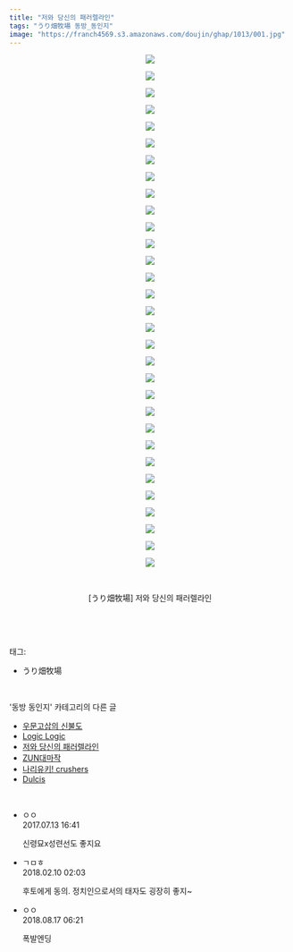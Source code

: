 ```yaml
---
title: "저와 당신의 패러렐라인"
tags: "うり畑牧場 동방_동인지"
image: "https://franch4569.s3.amazonaws.com/doujin/ghap/1013/001.jpg"
---
```

<div class="article">
<p style="text-align: center; clear: none; float: none;"><img src="{{ site.imgserver2 }}/ghap/1013/001.jpg"/></p>
<p style="text-align: center; clear: none; float: none;"><img src="{{ site.imgserver2 }}/ghap/1013/002.jpg"/></p>
<p style="text-align: center; clear: none; float: none;"><img src="{{ site.imgserver2 }}/ghap/1013/003.jpg"/></p>
<p style="text-align: center; clear: none; float: none;"><img src="{{ site.imgserver2 }}/ghap/1013/004.jpg"/></p>
<p style="text-align: center; clear: none; float: none;"><img src="{{ site.imgserver2 }}/ghap/1013/005.jpg"/></p>
<p style="text-align: center; clear: none; float: none;"><img src="{{ site.imgserver2 }}/ghap/1013/006.jpg"/></p>
<p style="text-align: center; clear: none; float: none;"><img src="{{ site.imgserver2 }}/ghap/1013/007.jpg"/></p>
<p style="text-align: center; clear: none; float: none;"><img src="{{ site.imgserver2 }}/ghap/1013/008.jpg"/></p>
<p style="text-align: center; clear: none; float: none;"><img src="{{ site.imgserver2 }}/ghap/1013/009.jpg"/></p>
<p style="text-align: center; clear: none; float: none;"><img src="{{ site.imgserver2 }}/ghap/1013/010.jpg"/></p>
<p style="text-align: center; clear: none; float: none;"><img src="{{ site.imgserver2 }}/ghap/1013/011.jpg"/></p>
<p style="text-align: center; clear: none; float: none;"><img src="{{ site.imgserver2 }}/ghap/1013/012.jpg"/></p>
<p style="text-align: center; clear: none; float: none;"><img src="{{ site.imgserver2 }}/ghap/1013/013.jpg"/></p>
<p style="text-align: center; clear: none; float: none;"><img src="{{ site.imgserver2 }}/ghap/1013/014.jpg"/></p>
<p style="text-align: center; clear: none; float: none;"><img src="{{ site.imgserver2 }}/ghap/1013/015.jpg"/></p>
<p style="text-align: center; clear: none; float: none;"><img src="{{ site.imgserver2 }}/ghap/1013/016.jpg"/></p>
<p style="text-align: center; clear: none; float: none;"><img src="{{ site.imgserver2 }}/ghap/1013/017.jpg"/></p>
<p style="text-align: center; clear: none; float: none;"><img src="{{ site.imgserver2 }}/ghap/1013/018.jpg"/></p>
<p style="text-align: center; clear: none; float: none;"><img src="{{ site.imgserver2 }}/ghap/1013/019.jpg"/></p>
<p style="text-align: center; clear: none; float: none;"><img src="{{ site.imgserver2 }}/ghap/1013/020.jpg"/></p>
<p style="text-align: center; clear: none; float: none;"><img src="{{ site.imgserver2 }}/ghap/1013/021.jpg"/></p>
<p style="text-align: center; clear: none; float: none;"><img src="{{ site.imgserver2 }}/ghap/1013/022.jpg"/></p>
<p style="text-align: center; clear: none; float: none;"><img src="{{ site.imgserver2 }}/ghap/1013/023.jpg"/></p>
<p style="text-align: center; clear: none; float: none;"><img src="{{ site.imgserver2 }}/ghap/1013/024.jpg"/></p>
<p style="text-align: center; clear: none; float: none;"><img src="{{ site.imgserver2 }}/ghap/1013/025.jpg"/></p>
<p style="text-align: center; clear: none; float: none;"><img src="{{ site.imgserver2 }}/ghap/1013/026.jpg"/></p>
<p style="text-align: center; clear: none; float: none;"><img src="{{ site.imgserver2 }}/ghap/1013/027.jpg"/></p>
<p style="text-align: center; clear: none; float: none;"><img src="{{ site.imgserver2 }}/ghap/1013/028.jpg"/></p>
<p style="text-align: center; clear: none; float: none;"><img src="{{ site.imgserver2 }}/ghap/1013/029.jpg"/></p>
<p style="text-align: center; clear: none; float: none;"><img src="{{ site.imgserver2 }}/ghap/1013/030.jpg"/></p>
<p style="text-align: center; clear: none; float: none;"><img src="{{ site.imgserver2 }}/ghap/1013/031.jpg"/></p>
<p style="text-align: center; clear: none; float: none;"><br/></p>
<p style="text-align: center; clear: none; float: none;">[うり畑牧場] 저와 당신의 패러렐라인</p>
<p><br/></p>
</div><br/>
<div class="tagTrail">
<p>태그: </p>
<ul>
<li>うり畑牧場</li>
</ul>
</div><br/>
<div class="another">
<p>'동방 동인지' 카테고리의 다른 글</p>
<ul>
<li><a href="/ghap_1015">우문고삽의 신불도</a></li>
<li><a href="/ghap_1014">Logic Logic</a></li>
<li><a href="/ghap_1013">저와 당신의 패러렐라인</a></li>
<li><a href="/ghap_1012">ZUN대마작</a></li>
<li><a href="/ghap_1011">나리유키! crushers</a></li>
<li><a href="/ghap_1010">Dulcis</a></li>
</ul>
</div><br/>
<div class="cb_module cb_fluid">
<div class="cb_wrt cb_profile">
<div class="comment">
<ul>
<li class="cb_thumb_off" id="comment15035204">
<div class="cb_comment_area">
<div class="cb_info_area">
<div class="cb_section">
<span class="cb_nick_name">ㅇㅇ</span>
</div>
<div class="cb_section">
<span class="cb_date">2017.07.13 16:41 </span>
</div>
</div>
<div class="cb_dsc_comment">
<p class="cb_dsc">
											신령묘x성련선도 좋지요
										</p>
</div>
</div></li>
<li class="cb_thumb_off" id="comment15196409">
<div class="cb_comment_area">
<div class="cb_info_area">
<div class="cb_section">
<span class="cb_nick_name">ㄱㅁㅎ</span>
</div>
<div class="cb_section">
<span class="cb_date">2018.02.10 02:03 </span>
</div>
</div>
<div class="cb_dsc_comment">
<p class="cb_dsc">
											후토에게 동의. 정치인으로서의 태자도 굉장히 좋지~
										</p>
</div>
</div></li>
<li class="cb_thumb_off" id="comment15310595">
<div class="cb_comment_area">
<div class="cb_info_area">
<div class="cb_section">
<span class="cb_nick_name">ㅇㅇ</span>
</div>
<div class="cb_section">
<span class="cb_date">2018.08.17 06:21 </span>
</div>
</div>
<div class="cb_dsc_comment">
<p class="cb_dsc">
											폭발엔딩
										</p>
</div>
</div></li>
</ul>
</div>
</div><!-- commentList close -->
</div><br/>
